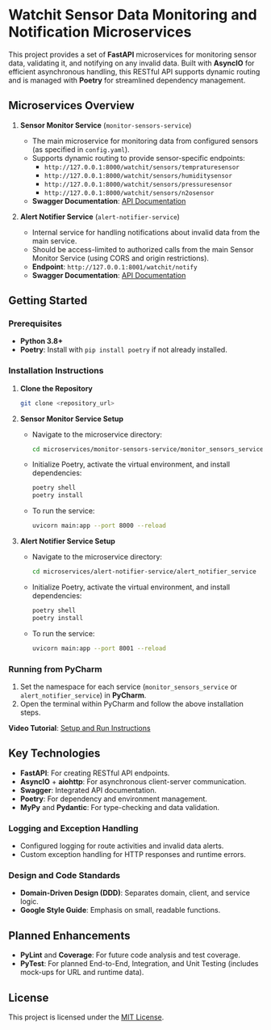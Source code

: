 # Watchit Sensor Data Monitoring and Notification Microservices

This project provides a set of **FastAPI** microservices for monitoring sensor data, validating it, and notifying on any invalid data. Built with **AsyncIO** for efficient asynchronous handling, this RESTful API supports dynamic routing and is managed with **Poetry** for streamlined dependency management.

## Microservices Overview

1. **Sensor Monitor Service** (`monitor-sensors-service`)
   - The main microservice for monitoring data from configured sensors (as specified in `config.yaml`).
   - Supports dynamic routing to provide sensor-specific endpoints:
     - `http://127.0.0.1:8000/watchit/sensors/tempraturesensor`
     - `http://127.0.0.1:8000/watchit/sensors/humiditysensor`
     - `http://127.0.0.1:8000/watchit/sensors/pressuresensor`
     - `http://127.0.0.1:8000/watchit/sensors/n2osensor`
   - **Swagger Documentation**: [API Documentation](http://127.0.0.1:8000/docs)

2. **Alert Notifier Service** (`alert-notifier-service`)
   - Internal service for handling notifications about invalid data from the main service.
   - Should be access-limited to authorized calls from the main Sensor Monitor Service (using CORS and origin restrictions).
   - **Endpoint**: `http://127.0.0.1:8001/watchit/notify`
   - **Swagger Documentation**: [API Documentation](http://127.0.0.1:8001/docs)

## Getting Started

### Prerequisites

- **Python 3.8+**
- **Poetry**: Install with `pip install poetry` if not already installed.

### Installation Instructions

1. **Clone the Repository**
   ```bash
   git clone <repository_url>
   ```

2. **Sensor Monitor Service Setup**
   - Navigate to the microservice directory:
     ```bash
     cd microservices/monitor-sensors-service/monitor_sensors_service
     ```
   - Initialize Poetry, activate the virtual environment, and install dependencies:
     ```bash
     poetry shell
     poetry install
     ```
   - To run the service:
     ```bash
     uvicorn main:app --port 8000 --reload
     ```

3. **Alert Notifier Service Setup**
   - Navigate to the microservice directory:
     ```bash
     cd microservices/alert-notifier-service/alert_notifier_service
     ```
   - Initialize Poetry, activate the virtual environment, and install dependencies:
     ```bash
     poetry shell
     poetry install
     ```
   - To run the service:
     ```bash
     uvicorn main:app --port 8001 --reload
     ```

### Running from PyCharm

1. Set the namespace for each service (`monitor_sensors_service` or `alert_notifier_service`) in **PyCharm**.
2. Open the terminal within PyCharm and follow the above installation steps.

**Video Tutorial**: [Setup and Run Instructions](https://youtu.be/3UbuQRdmeRU)

## Key Technologies

- **FastAPI**: For creating RESTful API endpoints.
- **AsyncIO** + **aiohttp**: For asynchronous client-server communication.
- **Swagger**: Integrated API documentation.
- **Poetry**: For dependency and environment management.
- **MyPy** and **Pydantic**: For type-checking and data validation.

### Logging and Exception Handling

- Configured logging for route activities and invalid data alerts.
- Custom exception handling for HTTP responses and runtime errors.

### Design and Code Standards

- **Domain-Driven Design (DDD)**: Separates domain, client, and service logic.
- **Google Style Guide**: Emphasis on small, readable functions.

## Planned Enhancements

- **PyLint** and **Coverage**: For future code analysis and test coverage.
- **PyTest**: For planned End-to-End, Integration, and Unit Testing (includes mock-ups for URL and runtime data).

## License

This project is licensed under the [MIT License](LICENSE).